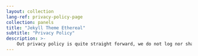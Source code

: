 ```yaml
---
layout: collection
lang-ref: privacy-policy-page
collection: panels
title: "Jekyll Theme Ethereal"
subtitle: "Privacy Policy"
description: >-
    Out privacy policy is quite straight forward, we do not log nor share any personal information about our visitors, period.
---
```

